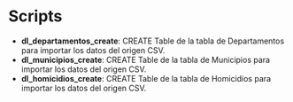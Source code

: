 # Scripts
- **dl_departamentos_create**: CREATE Table de la tabla de Departamentos para importar los datos del origen CSV.
- **dl_municipios_create**: CREATE Table de la tabla de Municipios para importar los datos del origen CSV.
- **dl_homicidios_create**: CREATE Table de la tabla de Homicidios para importar los datos del origen CSV.
